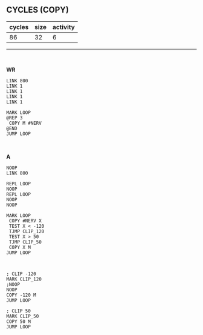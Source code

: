 ## CYCLES (COPY)

| cycles | size | activity |
| ------ | ---- | -------- |
| 86 | 32 | 6 |
<hr>
<br>

**WR**

```
LINK 800
LINK 1
LINK 1
LINK 1
LINK 1

MARK LOOP
@REP 3
 COPY M #NERV
@END
JUMP LOOP
```

<br>

**A**

```
NOOP
LINK 800

REPL LOOP
NOOP
REPL LOOP
NOOP
NOOP

MARK LOOP
 COPY #NERV X
 TEST X < -120
 TJMP CLIP_120
 TEST X > 50
 TJMP CLIP_50
 COPY X M
JUMP LOOP



; CLIP -120
MARK CLIP_120
;NOOP
NOOP
COPY -120 M
JUMP LOOP

; CLIP 50
MARK CLIP_50
COPY 50 M
JUMP LOOP
```
